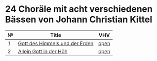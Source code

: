 # 24 Choräle mit acht verschiedenen Bässen von Johann Christian Kittel


| № | Title                                                                        | VHV                                                                                                                                                               |
|---|------------------------------------------------------------------------------|-------------------------------------------------------------------------------------------------------------------------------------------------------------------|
| 1 | [Gott des Himmels und der Erden](kern/01-gott-des-himmels-und-der-erden.krn) | [open](https://verovio.humdrum.org/?file=https://raw.githubusercontent.com/WolfgangDrescher/kittel-24-chorales/master/kern/01-gott-des-himmels-und-der-erden.krn) |
| 2 | [Allein Gott in der Höh](kern/02-allein-gott-in-der-hoeh.krn)                | [open](https://verovio.humdrum.org/?file=https://raw.githubusercontent.com/WolfgangDrescher/kittel-24-chorales/master/kern/02-allein-gott-in-der-hoeh.krn)        |
